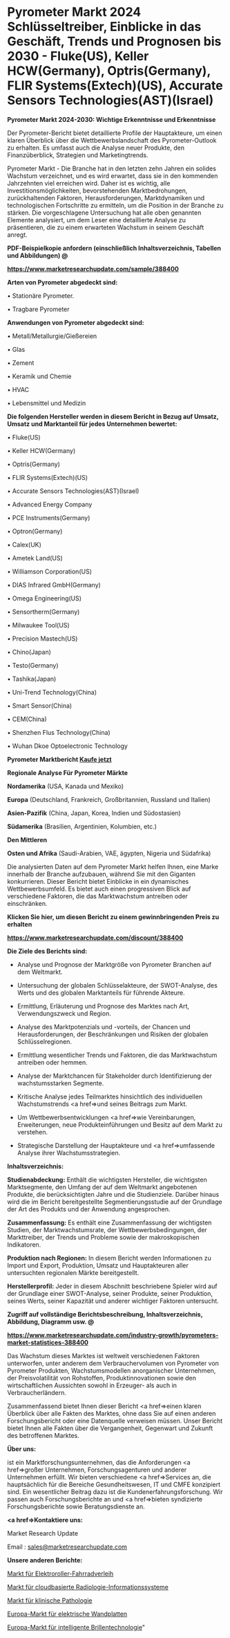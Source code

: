 # Pyrometer Markt 2024 Schlüsseltreiber, Einblicke in das Geschäft, Trends und Prognosen bis 2030 - Fluke(US), Keller HCW(Germany), Optris(Germany), FLIR Systems(Extech)(US), Accurate Sensors Technologies(AST)(Israel)

<strong>Pyrometer Markt 2024-2030: Wichtige Erkenntnisse und Erkenntnisse</strong>

Der Pyrometer-Bericht bietet detaillierte Profile der Hauptakteure, um einen klaren Überblick über die Wettbewerbslandschaft des Pyrometer-Outlook zu erhalten. Es umfasst auch die Analyse neuer Produkte, den Finanzüberblick, Strategien und Marketingtrends.

Pyrometer Markt - Die Branche hat in den letzten zehn Jahren ein solides Wachstum verzeichnet, und es wird erwartet, dass sie in den kommenden Jahrzehnten viel erreichen wird. Daher ist es wichtig, alle Investitionsmöglichkeiten, bevorstehenden Marktbedrohungen, zurückhaltenden Faktoren, Herausforderungen, Marktdynamiken und technologischen Fortschritte zu ermitteln, um die Position in der Branche zu stärken. Die vorgeschlagene Untersuchung hat alle oben genannten Elemente analysiert, um dem Leser eine detaillierte Analyse zu präsentieren, die zu einem erwarteten Wachstum in seinem Geschäft anregt.



<strong><b>PDF-Beispielkopie anfordern (einschließlich Inhaltsverzeichnis, Tabellen und Abbildungen) @ </b></strong>

<strong><a href=https://www.marketresearchupdate.com/sample/388400>

<strong>https://www.marketresearchupdate.com/sample/388400</u></a></strong></strong>



<strong>Arten von Pyrometer abgedeckt sind:</strong>

• Stationäre Pyrometer.

• Tragbare Pyrometer



<strong>Anwendungen von Pyrometer abgedeckt sind:</strong>

• Metall/Metallurgie/Gießereien

• Glas

• Zement

• Keramik und Chemie

• HVAC

• Lebensmittel und Medizin



<strong>Die folgenden Hersteller werden in diesem Bericht in Bezug auf Umsatz, Umsatz und Marktanteil für jedes Unternehmen bewertet:</strong>

• Fluke(US)

• Keller HCW(Germany)

• Optris(Germany)

• FLIR Systems(Extech)(US)

• Accurate Sensors Technologies(AST)(Israel)

• Advanced Energy Company

• PCE Instruments(Germany)

• Optron(Germany)

• Calex(UK)

• Ametek Land(US)

• Williamson Corporation(US)

• DIAS Infrared GmbH(Germany)

• Omega Engineering(US)

• Sensortherm(Germany)

• Milwaukee Tool(US)

• Precision Mastech(US)

• Chino(Japan)

• Testo(Germany)

• Tashika(Japan)

• Uni-Trend Technology(China)

• Smart Sensor(China)

• CEM(China)

• Shenzhen Flus Technology(China)

• Wuhan Dkoe Optoelectronic Technology



<strong>Pyrometer Marktbericht <a href=https://www.marketresearchupdate.com/buynow/388400>Kaufe jetzt</a></strong>



<strong>Regionale Analyse Für Pyrometer Märkte</strong>



<strong>Nordamerika</strong> (USA, Kanada und Mexiko)



<strong>Europa</strong> (Deutschland, Frankreich, Großbritannien, Russland und Italien)



<strong>Asien-Pazifik</strong> (China, Japan, Korea, Indien und Südostasien)



<strong>Südamerika</strong> (Brasilien, Argentinien, Kolumbien, etc.)



<strong>Den Mittleren</strong> 

<strong>Osten und Afrika</strong> (Saudi-Arabien, VAE, ägypten, Nigeria und Südafrika)

Die analysierten Daten auf dem Pyrometer Markt helfen Ihnen, eine Marke innerhalb der Branche aufzubauen, während Sie mit den Giganten konkurrieren. Dieser Bericht bietet Einblicke in ein dynamisches Wettbewerbsumfeld. Es bietet auch einen progressiven Blick auf verschiedene Faktoren, die das Marktwachstum antreiben oder einschränken.



<strong>Klicken Sie hier, um diesen Bericht zu einem gewinnbringenden Preis zu erhalten
</strong>

<strong><a href=https://www.marketresearchupdate.com/discount/388400>https://www.marketresearchupdate.com/discount/388400</b></u></strong></a>



<strong>Die Ziele des Berichts sind:</strong>

- Analyse und Prognose der Marktgröße von Pyrometer Branchen auf dem Weltmarkt.

- Untersuchung der globalen Schlüsselakteure, der SWOT-Analyse, des Werts und des globalen Marktanteils für führende Akteure.

- Ermittlung, Erläuterung und Prognose des Marktes nach Art, Verwendungszweck und Region.

- Analyse des Marktpotenzials und -vorteils, der Chancen und Herausforderungen, der Beschränkungen und Risiken der globalen Schlüsselregionen.

- Ermittlung wesentlicher Trends und Faktoren, die das Marktwachstum antreiben oder hemmen.

- Analyse der Marktchancen für Stakeholder durch Identifizierung der wachstumsstarken Segmente.

- Kritische Analyse jedes Teilmarktes hinsichtlich des individuellen Wachstumstrends <a href=>und</a> seines Beitrags zum Markt.

- Um Wettbewerbsentwicklungen <a href=>wie</a> Vereinbarungen, Erweiterungen, neue Produkteinführungen und Besitz auf dem Markt zu verstehen.

- Strategische Darstellung der Hauptakteure und <a href=>umfas</a>sende Analyse ihrer Wachstumsstrategien.



<strong>Inhaltsverzeichnis:</strong>



<strong>Studienabdeckung:</strong> Enthält die wichtigsten Hersteller, die wichtigsten Marktsegmente, den Umfang der auf dem Weltmarkt angebotenen Produkte, die berücksichtigten Jahre und die Studienziele. Darüber hinaus wird die im Bericht bereitgestellte Segmentierungsstudie auf der Grundlage der Art des Produkts und der Anwendung angesprochen.



<strong>Zusammenfassung:</strong> Es enthält eine Zusammenfassung der wichtigsten Studien, der Marktwachstumsrate, der Wettbewerbsbedingungen, der Markttreiber, der Trends und Probleme sowie der makroskopischen Indikatoren.



<strong>Produktion nach Regionen:</strong> In diesem Bericht werden Informationen zu Import und Export, Produktion, Umsatz und Hauptakteuren aller untersuchten regionalen Märkte bereitgestellt.



<strong>Herstellerprofil:</strong> Jeder in diesem Abschnitt beschriebene Spieler wird auf der Grundlage einer SWOT-Analyse, seiner Produkte, seiner Produktion, seines Werts, seiner Kapazität und anderer wichtiger Faktoren untersucht.



<strong><b>Zugriff auf vollständige Berichtsbeschreibung, Inhaltsverzeichnis, Abbildung, Diagramm usw. @ </b></strong>

<strong><a href=https://www.marketresearchupdate.com/industry-growth/pyrometers-market-statistices-388400>https://www.marketresearchupdate.com/industry-growth/pyrometers-market-statistices-388400</a></strong>

Das Wachstum dieses Marktes ist weltweit verschiedenen Faktoren unterworfen, unter anderem dem Verbrauchervolumen von Pyrometer von Pyrometer Produkten, Wachstumsmodellen anorganischer Unternehmen, der Preisvolatilität von Rohstoffen, Produktinnovationen sowie den wirtschaftlichen Aussichten sowohl in Erzeuger- als auch in Verbraucherländern.

Zusammenfassend bietet Ihnen dieser Bericht <a href=>einen</a> klaren Überblick über alle Fakten des Marktes, ohne dass Sie auf einen anderen Forschungsbericht oder eine Datenquelle verweisen müssen. Unser Bericht bietet Ihnen alle Fakten über die Vergangenheit, Gegenwart und Zukunft des betroffenen Marktes.



<strong>Über uns:</strong>

 ist ein Marktforschungsunternehmen, das die Anforderungen <a href=>großer</a> Unternehmen, Forschungsagenturen und anderer Unternehmen erfüllt. Wir bieten verschiedene <a href=>Services</a> an, die hauptsächlich für die Bereiche Gesundheitswesen, IT und CMFE konzipiert sind. Ein wesentlicher Beitrag dazu ist die Kundenerfahrungsforschung. Wir passen auch Forschungsberichte an und <a href=>bieten</a> syndizierte Forschungsberichte sowie Beratungsdienste an.



<strong><a href=>Kontaktiere uns:</a></strong>

Market Research Update

Email : sales@marketresearchupdate.com



<strong>Unsere anderen Berichte:</strong>

<a href=https://www.linkedin.com/pulse/electric-scooter-bike-rentals-market-has-huge>Markt für Elektroroller-Fahrradverleih</a>

<a href=https://www.linkedin.com/pulse/cloud-based-radiology-information-system-market>Markt für cloudbasierte Radiologie-Informationssysteme</a>

<a href=https://www.linkedin.com/pulse/clinical-pathology-market-size-trends-consumption>Markt für klinische Pathologie</a>

<a href=https://www.linkedin.com/pulse/europe-electrical-wall-plates-market-continues-rapid-growth>Europa-Markt für elektrische Wandplatten</a>

<a href=https://www.linkedin.com/pulse/europe-smart-eyewear-technology-market-growing-1olef/>Europa-Markt für intelligente Brillentechnologie</a>"
